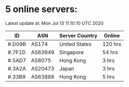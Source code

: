 # 5 online servers:

Latest update at: Mon Jul 13 11:10:10 UTC 2020

| ID | ASN | Server Country | Online |
| -- | --- | -------------- | ------ |
| #.D09B | AS174 | United States | 120 hrs |
| #.7F1D | AS63949 | Singapore | 54 hrs |
| #.5AD7 | AS8075 | Hong Kong | 3 hrs |
| #.3A2A | AS20473 | Japan | 3 hrs |
| #.33B9 | AS63888 | Hong Kong | 5 hrs |

